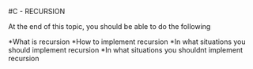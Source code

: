 #C - RECURSION

At the end of this topic, you should be able to do the following

*What is recursion
*How to implement recursion
*In what situations you should implement recursion
*In what situations you shouldnt implement recursion
